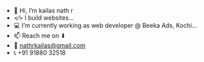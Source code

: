 - 👋 Hi, I’m kailas nath r
- <⁄> I build websites...
- 💻 I’m currently working as web developer @ Beeka Ads, Kochi...
- 📫 Reach me on ⬇
- 📧 nathrkailas@gmail.com
- 📞 +91 91880 32518

